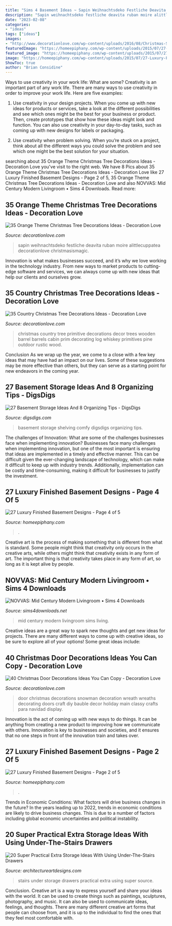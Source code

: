 ```yaml
---
title: "Sims 4 Basement Ideas ~ Sapin Weihnachtsdeko Festliche Deavita Ruban Moire Alittlecuppatea Decorationlove Christmasismagic"
description: "Sapin weihnachtsdeko festliche deavita ruban moire alittlecuppatea decorationlove christmasismagic"
date: "2023-02-08"
categories:
- "ideas"
tags: ["ideas"]
images:
- "http://www.decorationlove.com/wp-content/uploads/2016/08/Christmas-Snowman-Door-Decoration-Ideas.jpg"
featuredImage: "https://homeepiphany.com/wp-content/uploads/2015/07/27-Luxury-Finished-Basement-Designs-20.jpg"
featured_image: "https://homeepiphany.com/wp-content/uploads/2015/07/27-Luxury-Finished-Basement-Designs-8.jpg"
image: "https://homeepiphany.com/wp-content/uploads/2015/07/27-Luxury-Finished-Basement-Designs-8.jpg"
ShowToc: true
author: "Brian Considine"
---
```



Ways to use creativity in your work life: What are some?
Creativity is an important part of any work life. There are many ways to use creativity in order to improve your work life. Here are five examples: 
1. Use creativity in your design projects. When you come up with new ideas for products or services, take a look at the different possibilities and see which ones might be the best for your business or product. Then, create prototypes that show how these ideas might look and function. You can also use creativity in your day-to-day tasks, such as coming up with new designs for labels or packaging. 

2. Use creativity when problem solving. When you’re stuck on a project, think about all the different ways you could solve the problem and see which one might be the best solution for your situation.

	

		
searching about 35 Orange Theme Christmas Tree Decorations Ideas - Decoration Love you've visit to the right web. We have 8 Pics about 35 Orange Theme Christmas Tree Decorations Ideas - Decoration Love like 27 Luxury Finished Basement Designs - Page 2 of 5, 35 Orange Theme Christmas Tree Decorations Ideas - Decoration Love and also NOVVAS: Mid Century Modern Livingroom • Sims 4 Downloads. Read more:
		
    
## 35 Orange Theme Christmas Tree Decorations Ideas - Decoration Love

<img loading=lazy src="https://www.decorationlove.com/wp-content/uploads/2016/10/Tuscan-Christmas-Tree.jpg" onerror="this.onerror=null;this.src='https://tse2.mm.bing.net/th?id=OIP.UZ7HuXQIiWBA0b4SUfXP4AHaLH&amp;pid=15.1';" alt="35 Orange Theme Christmas Tree Decorations Ideas - Decoration Love">

_Source: decorationlove.com_

>sapin weihnachtsdeko festliche deavita ruban moire alittlecuppatea decorationlove christmasismagic. 

	

Innovation is what makes businesses succeed, and it’s why we love working in the technology industry. From new ways to market products to cutting-edge software and services, we can always come up with new ideas that help our clients and ourselves grow.

    
## 35 Country Christmas Tree Decorations Ideas - Decoration Love

<img loading=lazy src="http://www.decorationlove.com/wp-content/uploads/2016/10/Country-Wooden-Christmas-Trees-2.jpg" onerror="this.onerror=null;this.src='https://tse4.mm.bing.net/th?id=OIP.eVE_qPvUDfEeccc3h2xLRQHaLH&amp;pid=15.1';" alt="35 Country Christmas Tree Decorations Ideas - Decoration Love">

_Source: decorationlove.com_

>christmas country tree primitive decorations decor trees wooden barrel barrels cabin prim decorating log whiskey primitives pine outdoor rustic wood. 

	

Conclusion
As we wrap up the year, we come to a close with a few key ideas that may have had an impact on our lives. Some of these suggestions may be more effective than others, but they can serve as a starting point for new endeavors in the coming year.

    
## 27 Basement Storage Ideas And 8 Organizing Tips - DigsDigs

<img loading=lazy src="http://www.digsdigs.com/photos/05-comfy-shelving-for-your-basement.jpg" onerror="this.onerror=null;this.src='https://tse4.mm.bing.net/th?id=OIP.STe8794KWi3Oe2rq1dXPIQHaLS&amp;pid=15.1';" alt="27 Basement Storage Ideas And 8 Organizing Tips - DigsDigs">

_Source: digsdigs.com_

>basement storage shelving comfy digsdigs organizing tips. 

	

The challenges of Innovation: What are some of the challenges businesses face when implementing innovation?
Businesses face many challenges when implementing innovation, but one of the most important is ensuring that ideas are implemented in a timely and effective manner. This can be difficult given the ever-changing landscape of technology, which can make it difficult to keep up with industry trends. Additionally, implementation can be costly and time-consuming, making it difficult for businesses to justify the investment.

    
## 27 Luxury Finished Basement Designs - Page 4 Of 5

<img loading=lazy src="https://homeepiphany.com/wp-content/uploads/2015/07/27-Luxury-Finished-Basement-Designs-20.jpg" onerror="this.onerror=null;this.src='https://tse4.mm.bing.net/th?id=OIP.BNoW56Rpx-yx5lJP7Sh1kgHaE6&amp;pid=15.1';" alt="27 Luxury Finished Basement Designs - Page 4 of 5">

_Source: homeepiphany.com_

>. 

	

Creative art is the process of making something that is different from what is standard. Some people might think that creativity only occurs in the creative arts, while others might think that creativity exists in any form of art. The important thing is that creativity takes place in any form of art, so long as it is kept alive by people.

    
## NOVVAS: Mid Century Modern Livingroom • Sims 4 Downloads

<img loading=lazy src="https://sims4downloads.net/wp-content/uploads/2020/06/MID-CENTURY-MODERN-LIVING-ROOM.jpg" onerror="this.onerror=null;this.src='https://tse2.mm.bing.net/th?id=OIP.fJYfol99LmQNpOdJykn8SwHaEK&amp;pid=15.1';" alt="NOVVAS: Mid Century Modern Livingroom • Sims 4 Downloads">

_Source: sims4downloads.net_

>mid century modern livingroom sims living. 

	

Creative ideas are a great way to spark new thoughts and get new ideas for projects. There are many different ways to come up with creative ideas, so be sure to explore all of your options! Some great ideas include:

    
## 40 Christmas Door Decorations Ideas You Can Copy - Decoration Love

<img loading=lazy src="http://www.decorationlove.com/wp-content/uploads/2016/08/Christmas-Snowman-Door-Decoration-Ideas.jpg" onerror="this.onerror=null;this.src='https://tse3.mm.bing.net/th?id=OIP._HE6TUhf2wpPRgfOcu-abwHaJ4&amp;pid=15.1';" alt="40 Christmas Door Decorations Ideas You Can Copy - Decoration Love">

_Source: decorationlove.com_

>door christmas decorations snowman decoration wreath wreaths decorating doors craft diy bauble decor holiday main classy crafts para navidad display. 

	

Innovation is the act of coming up with new ways to do things. It can be anything from creating a new product to improving how we communicate with others. Innovation is key to businesses and societies, and it ensures that no one steps in front of the innovation train and takes over.

    
## 27 Luxury Finished Basement Designs - Page 2 Of 5

<img loading=lazy src="https://homeepiphany.com/wp-content/uploads/2015/07/27-Luxury-Finished-Basement-Designs-8.jpg" onerror="this.onerror=null;this.src='https://tse3.mm.bing.net/th?id=OIP.Vc12ZAf2BdZIDECXuVKSkQHaFS&amp;pid=15.1';" alt="27 Luxury Finished Basement Designs - Page 2 of 5">

_Source: homeepiphany.com_

>. 

	

Trends in Economic Conditions: What factors will drive business changes in the future?
In the years leading up to 2022, trends in economic conditions are likely to drive business changes. This is due to a number of factors including global economic uncertainties and political instability.

    
## 20 Super Practical Extra Storage Ideas With Using Under-The-Stairs Drawers

<img loading=lazy src="https://www.architectureartdesigns.com/wp-content/uploads/2015/12/6-18.jpg" onerror="this.onerror=null;this.src='https://tse3.mm.bing.net/th?id=OIP.lxiBl4fFwke38Re7DTHDeAAAAA&amp;pid=15.1';" alt="20 Super Practical Extra Storage Ideas With Using Under-The-Stairs Drawers">

_Source: architectureartdesigns.com_

>stairs under storage drawers practical extra using super source. 

	

Conclusion.
Creative art is a way to express yourself and share your ideas with the world. It can be used to create things such as paintings, sculptures, photography, and music. It can also be used to communicate ideas, feelings, and thoughts. There are many different creative art forms that people can choose from, and it is up to the individual to find the ones that they feel most comfortable with.

